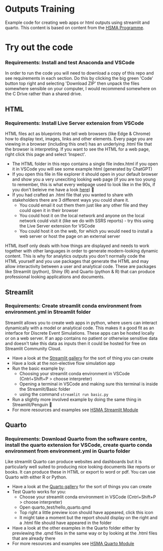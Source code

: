 # Outputs Training
Example code for creating web apps or html outputs using streamlit and quarto. This content is based on content from the [HSMA Programme](https://hsma-programme.github.io/hsma_site/).

# Try out the code
### Requirements: Install and test Anaconda and VSCode
In order to run the code you will need to download a copy of this repo and see requirements in each section. Do this by clicking the big green 'Code' button top right and selecting 'Download ZIP' then unpack the files somewhere sensible on your computer, I would recommend somewhere on the C Drive rather than a shared drive.

## HTML
### Requirements: Install Live Server extension from VSCode
HTML files act as blueprints that tell web browsers (like Edge & Chrome) how to display text, images, links and other elements. Every page you are viewing in a browser (including this one!) has an underlying .html file that the browser is interpreting. If you want to see the HTML for a web page, right click this page and select 'Inspect'. 
* The HTML folder in this repo contains a single file index.html if you open it in VSCode you will see some example html (generated by ChatGPT)
* If you open this file in file explorer it should open in your default browser and show you a very unexciting looking web page (if you are too young to remember, this is what every webpage used to look like in the 90s, if you don't beleive me have a look [here](https://www.webdesignmuseum.org/exhibitions/web-design-in-the-90s)) :space_invader:
* If you had crafted an .html file that you wanted to share with stakeholders there are 3 different ways you could share it.
     * You could email it out them them just like any other file and they could open it in their browser
     * You could host it on the local network and anyone on the local network could visit it (like we do with SSRS reports) - try this using the Live Server extension for VSCode
     * You could host it on the web, for which you would need to install a web server or host the page on an external server

HTML itself only deals with how things are displayed and needs to work together with other languages in order to generate modern-looking dynamic content. This is why for analytics outputs you don't normally code the HTML yourself and you use packages that generate the HTML and may allow interactivity between a user and analytical code. These are packages like Streamlit (python), Shiny (R) and Quarto (python & R) that can produce professional looking applications and documents.

## Streamlit
### Requirements: Create streamlit conda environment from environment.yml in Streamlit folder
Streamlit allows you to create web apps in python, where users can interact dynamically with a model or analytical code. This makes it a good fit as an interface for Discrete Event Simulations. These apps can be hosted locally or on a web server. If an app contains no patient or otherwise sensitive data and doesn't take this data as inputs then it could be hosted for free on Streamlit Community Cloud.
* Have a look at the [Streamlit gallery](https://streamlit.io/gallery) for the sort of thing you can create
* Have a look at the non-elective flow simulation app
* Run the basic example by:
    * Choosing your streamlit conda environment in VSCode (Cntrl+Shift+P > choose interpreter)
    * Opening a terminal in VSCode and making sure this terminal is inside the Streamlit/Basic folder
    * using the command `streamlit run basic.py`
* Run a slightly more involved example by doing the same thing in Streamlit/Penguin :penguin:
* For more resources and examples see [HSMA Streamlit Module](https://hsma-programme.github.io/hsma_site/hsma_content/modules/current_module_details/7_git_and_web_development.html)

## Quarto
### Requirements: Download Quarto from the software centre, install the quarto extension for VSCode, create quarto conda environment from environment.yml in Quarto folder
Like streamlit Quarto can produce websites and dashboards but it is particularly well suited to producing nice looking documents like reports or books. It can produce these in HTML or export to word or pdf. You can use Quarto with either R or Python.
* Have a look at the [Quarto gallery](https://quarto.org/docs/gallery/) for the sort of things you can create
* Test Quarto works for you:
    * Choose your streamlit conda environment in VSCode (Cntrl+Shift+P > choose interpreter)
    * Open quarto_test/hello_quarto.qmd
    * Top right a little preview icon should have appeared, click this icon
    * It might take a moment but the report should display on the right and a .html file should have appeared in the folder
* Have a look at the other examples in the Quarto folder either by previewing the .qmd files in the same way or by looking at the .html files that are already there
* For more resources and examples see [HSMA Quarto Module](https://hsma-programme.github.io/hsma_site/hsma_content/modules/current_module_details/8_modern_analytics.html)

